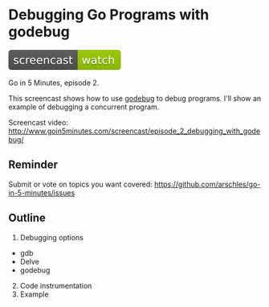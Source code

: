 # Debugging Go Programs with godebug

[![Watch The Screencast](../watch-screencast.svg)](http://www.goin5minutes.com/screencast/episode_2_debugging_with_godebug/)

Go in 5 Minutes, episode 2.

This screencast shows how to use [godebug](https://github.com/mailgun/godebug) to debug
programs. I'll show an example of debugging a concurrent program.

Screencast video:
http://www.goin5minutes.com/screencast/episode_2_debugging_with_godebug/

## Reminder

Submit or vote on topics you want covered: https://github.com/arschles/go-in-5-minutes/issues

## Outline

1. Debugging options
  - gdb
  - Delve
  - godebug
2. Code instrumentation
3. Example
